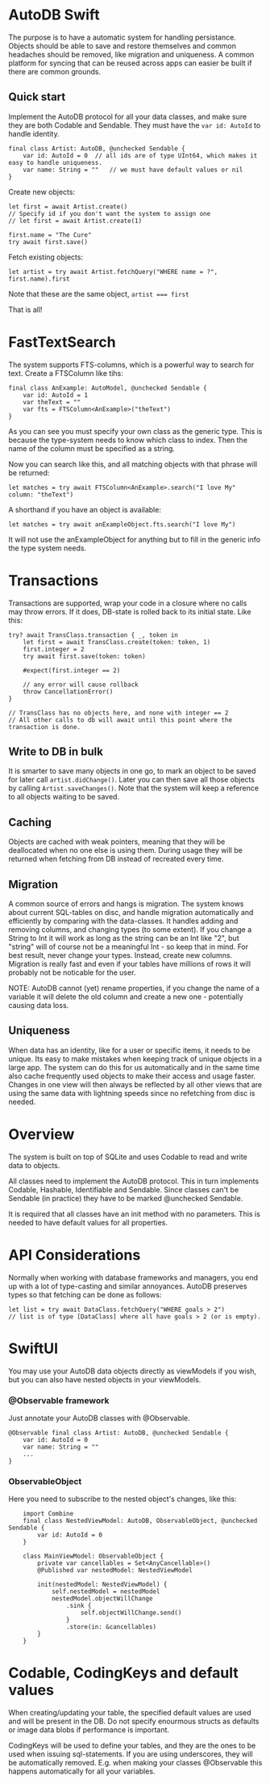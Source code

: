 # AutoDB Swift

The purpose is to have a automatic system for handling persistance. Objects should be able to save and restore themselves and common headaches should be removed, like migration and uniqueness. A common platform for syncing that can be reused across apps can easier be built if there are common grounds.

## Quick start

Implement the AutoDB protocol for all your data classes, and make sure they are both Codable and Sendable. They must have the `var id: AutoId` to handle identity.

```
final class Artist: AutoDB, @unchecked Sendable {
	var id: AutoId = 0	// all ids are of type UInt64, which makes it easy to handle uniqueness.
	var name: String = ""	// we must have default values or nil
}
```

Create new objects:
``` 
let first = await Artist.create()
// Specify id if you don't want the system to assign one 
// let first = await Artist.create(1)

first.name = "The Cure"
try await first.save()
```

Fetch existing objects:
```
let artist = try await Artist.fetchQuery("WHERE name = ?", first.name).first
```
Note that these are the same object, `artist === first`

That is all!

# FastTextSearch

The system supports FTS-columns, which is a powerful way to search for text. Create a FTSColumn like tihs:

```
final class AnExample: AutoModel, @unchecked Sendable {
	var id: AutoId = 1
	var theText = ""
	var fts = FTSColumn<AnExample>("theText")
}
```

As you can see you must specify your own class as the generic type. This is because the type-system needs to know which class to index. Then the name of the column must be specified as a string. 

Now you can search like this, and all matching objects with that phrase will be returned:

```
let matches = try await FTSColumn<AnExample>.search("I love My" column: "theText")
```

A shorthand if you have an object is available:
```
let matches = try await anExampleObject.fts.search("I love My")
```
It will not use the anExampleObject for anything but to fill in the generic info the type system needs.

# Transactions

Transactions are supported, wrap your code in a closure where no calls may throw errors. If it does, DB-state is rolled back to its initial state. Like this:

```
try? await TransClass.transaction { _, token in
	let first = await TransClass.create(token: token, 1)
	first.integer = 2
	try await first.save(token: token)
	
	#expect(first.integer == 2)
	
	// any error will cause rollback
	throw CancellationError()
}

// TransClass has no objects here, and none with integer == 2
// All other calls to db will await until this point where the transaction is done.
```

## Write to DB in bulk

It is smarter to save many objects in one go, to mark an object to be saved for later call `artist.didChange()`. Later you can then save all those objects by calling `Artist.saveChanges()`. Note that the system will keep a reference to all objects waiting to be saved.

## Caching

Objects are cached with weak pointers, meaning that they will be deallocated when no one else is using them. During usage they will be returned when fetching from DB instead of recreated every time. 

## Migration

A common source of errors and hangs is migration. The system knows about current SQL-tables on disc, and handle migration automatically and efficiently by comparing with the data-classes. It handles adding and removing columns, and changing types (to some extent). If you change a String to Int it will work as long as the string can be an Int like "2", but "string" will of course not be a meaningful Int - so keep that in mind. For best result, never change your types. Instead, create new columns.
Migration is really fast and even if your tables have millions of rows it will probably not be noticable for the user.

NOTE: AutoDB cannot (yet) rename properties, if you change the name of a variable it will delete the old column and create a new one - potentially causing data loss.

## Uniqueness

When data has an identity, like for a user or specific items, it needs to be unique. Its easy to make mistakes when keeping track of unique objects in a large app. The system can do this for us automatically and in the same time also cache frequently used objects to make their access and usage faster. Changes in one view will then always be reflected by all other views that are using the same data with lightning speeds since no refetching from disc is needed.

# Overview

The system is built on top of SQLite and uses Codable to read and write data to objects.

All classes need to implement the AutoDB protocol. This in turn implements Codable, Hashable, Identifiable and Sendable. Since classes can't be Sendable (in practice) they have to be marked @unchecked Sendable. 

It is required that all classes have an init method with no parameters. This is needed to have default values for all properties.

# API Considerations

Normally when working with database frameworks and managers, you end up with a lot of type-casting and similar annoyances. AutoDB preserves types so that fetching can be done as follows:

	let list = try await DataClass.fetchQuery("WHERE goals > 2")
	// list is of type [DataClass] where all have goals > 2 (or is empty).

# SwiftUI

You may use your AutoDB data objects directly as viewModels if you wish, but you can also have nested objects in your viewModels. 

### @Observable framework

Just annotate your AutoDB classes with @Observable.

```
@Observable final class Artist: AutoDB, @unchecked Sendable {
	var id: AutoId = 0
	var name: String = ""
	...
}
```

### ObservableObject

Here you need to subscribe to the nested object's changes, like this:

```
	import Combine
	final class NestedViewModel: AutoDB, ObservableObject, @unchecked Sendable {
		var id: AutoId = 0
	}
	
	class MainViewModel: ObservableObject {
		private var cancellables = Set<AnyCancellable>()
		@Published var nestedModel: NestedViewModel
		
		init(nestedModel: NestedViewModel) {
			self.nestedModel = nestedModel
			nestedModel.objectWillChange
				.sink {
					self.objectWillChange.send()
				}
				.store(in: &cancellables)
		}
	}
```

# Codable, CodingKeys and default values

When creating/updating your table, the specified default values are used and will be present in the DB. Do not specify enourmous structs as defaults or image data blobs if performance is important.

CodingKeys will be used to define your tables, and they are the ones to be used when issuing sql-statements. If you are using underscores, they will be automatically removed. E.g. when making your classes @Observable this happens automatically for all your variables. 
